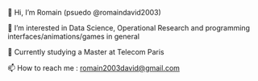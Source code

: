 👋 Hi, I’m Romain (psuedo @romaindavid2003)

👀 I’m interested in Data Science, Operational Research and programming interfaces/animations/games in general   

🌱 Currently studying a Master at Telecom Paris

📫 How to reach me : romain2003david@gmail.com


